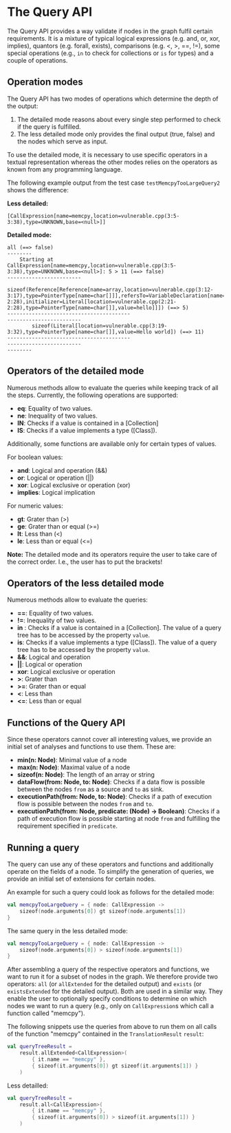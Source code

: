 # The Query API

The Query API provides a way validate if nodes in the graph fulfil certain requirements. It is a mixture of typical logical expressions (e.g. and, or, xor, implies), quantors (e.g. forall, exists), comparisons (e.g. <, >, ==, !=), some special operations (e.g., `in` to check for collections or `is` for types) and a couple of operations.

## Operation modes
The Query API has two modes of operations which determine the depth of the output:
1. The detailed mode reasons about every single step performed to check if the query is fulfilled.
2. The less detailed mode only provides the final output (true, false) and the nodes which serve as input.

To use the detailed mode, it is necessary to use specific operators in a textual representation whereas the other modes relies on the operators as known from any programming language.

The following example output from the test case `testMemcpyTooLargeQuery2` shows the difference:

**Less detailed:**
```
[CallExpression[name=memcpy,location=vulnerable.cpp(3:5-3:38),type=UNKNOWN,base=<null>]]
```
**Detailed mode:**
```
all (==> false)
--------
    Starting at CallExpression[name=memcpy,location=vulnerable.cpp(3:5-3:38),type=UNKNOWN,base=<null>]: 5 > 11 (==> false)
------------------------
        sizeof(Reference[Reference[name=array,location=vulnerable.cpp(3:12-3:17),type=PointerType[name=char[]]],refersTo=VariableDeclaration[name=array,location=vulnerable.cpp(2:10-2:28),initializer=Literal[location=vulnerable.cpp(2:21-2:28),type=PointerType[name=char[]],value=hello]]]) (==> 5)
----------------------------------------
------------------------
        sizeof(Literal[location=vulnerable.cpp(3:19-3:32),type=PointerType[name=char[]],value=Hello world]) (==> 11)
----------------------------------------
------------------------
--------
```

## Operators of the detailed mode
Numerous methods allow to evaluate the queries while keeping track of all the steps. Currently, the following operations are supported:
- **eq**: Equality of two values.
- **ne**: Inequality of two values.
- **IN**: Checks if a value is contained in a [Collection]
- **IS**: Checks if a value implements a type ([Class]).

Additionally, some functions are available only for certain types of values.

For boolean values:
- **and**: Logical and operation (&&)
- **or**: Logical or operation (||)
- **xor**: Logical exclusive or operation (xor)
- **implies**: Logical implication

For numeric values:
- **gt**: Grater than (>)
- **ge**: Grater than or equal (>=)
- **lt**: Less than (<)
- **le**: Less than or equal (<=)

**Note:** The detailed mode and its operators require the user to take care of the correct order. I.e., the user has to put the brackets!

## Operators of the less detailed mode
Numerous methods allow to evaluate the queries:
- **==**: Equality of two values.
- **!=**: Inequality of two values.
- **in** : Checks if a value is contained in a [Collection]. The value of a query tree has to be accessed by the property `value`.
- **is**: Checks if a value implements a type ([Class]). The value of a query tree has to be accessed by the property `value`.
- **&&**: Logical and operation
- **||**: Logical or operation
- **xor**: Logical exclusive or operation
- **>**: Grater than
- **>=**: Grater than or equal
- **<**: Less than
- **<=**: Less than or equal

## Functions of the Query API
Since these operators cannot cover all interesting values, we provide an initial set of analyses and functions to use them. These are:
- **min(n: Node)**: Minimal value of a node
- **max(n: Node)**: Maximal value of a node
- **sizeof(n: Node)**: The length of an array or string
- **dataFlow(from: Node, to: Node)**: Checks if a data flow is possible between the nodes `from` as a source and `to` as sink.
- **executionPath(from: Node, to: Node)**: Checks if a path of execution flow is possible between the nodes `from` and `to`.
- **executionPath(from: Node, predicate: (Node) -> Boolean)**: Checks if a path of execution flow is possible starting at node `from` and fulfilling the requirement specified in `predicate`.

## Running a query
The query can use any of these operators and functions and additionally operate on the fields of a node. To simplify the generation of queries, we provide an initial set of extensions for certain nodes.

An example for such a query could look as follows for the detailed mode:
```kotlin
val memcpyTooLargeQuery = { node: CallExpression ->
    sizeof(node.arguments[0]) gt sizeof(node.arguments[1])
}
```
The same query in the less detailed mode:
```kotlin
val memcpyTooLargeQuery = { node: CallExpression ->
    sizeof(node.arguments[0]) > sizeof(node.arguments[1])
}
```

After assembling a query of the respective operators and functions, we want to run it for a subset of nodes in the graph. We therefore provide two operators: `all` (or `allExtended` for the detailed output) and `exists` (or `existsExtended` for the detailed output). Both are used in a similar way.
They enable the user to optionally specify conditions to determine on which nodes we want to run a query (e.g., only on `CallExpression`s which call a function called "memcpy").

The following snippets use the queries from above to run them on all calls of the function "memcpy" contained in the `TranslationResult` `result`:
```kotlin
val queryTreeResult =
    result.allExtended<CallExpression>(
        { it.name == "memcpy" },
        { sizeof(it.arguments[0]) gt sizeof(it.arguments[1]) }
    )
```
Less detailled:
```kotlin
val queryTreeResult =
    result.all<CallExpression>(
        { it.name == "memcpy" },
        { sizeof(it.arguments[0]) > sizeof(it.arguments[1]) }
    )
```